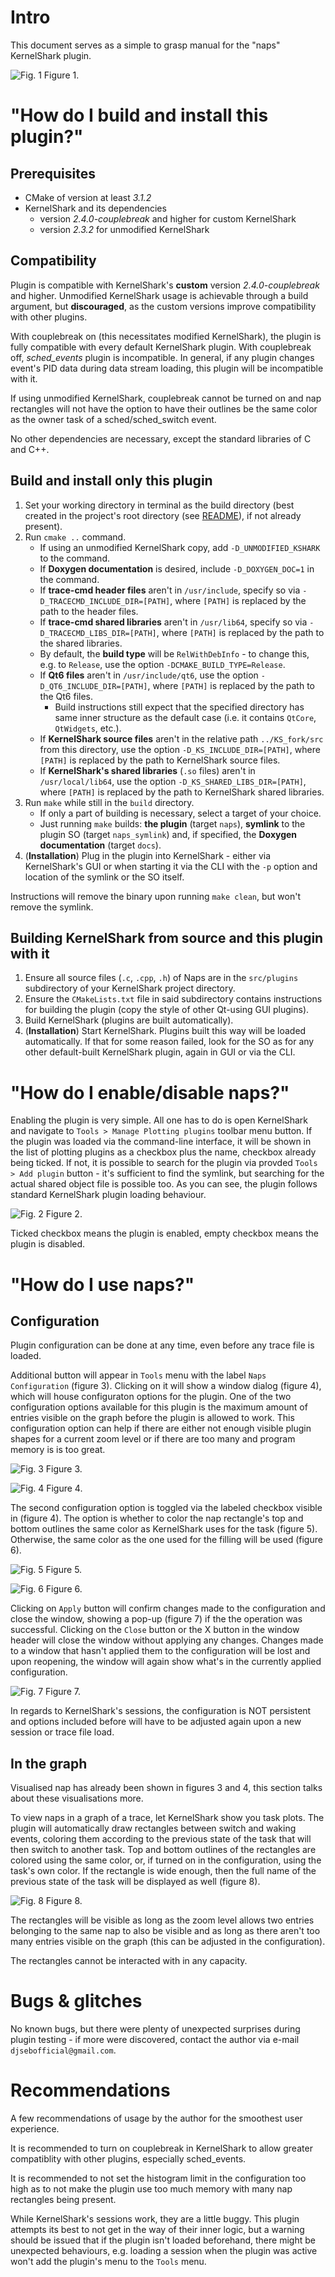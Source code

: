 # Intro

This document serves as a simple to grasp manual for the "naps" KernelShark plugin.

![Fig. 1](../images/NapsWorking.png)
Figure 1.

# "How do I build and install this plugin?"

## Prerequisites

- CMake of version at least *3.1.2*
- KernelShark and its dependencies
  - version *2.4.0-couplebreak* and higher for custom KernelShark
  - version *2.3.2* for unmodified KernelShark

## Compatibility

Plugin is compatible with KernelShark's **custom** version *2.4.0-couplebreak* and higher.
Unmodified KernelShark usage is achievable through a build argument, but **discouraged**, as the
custom versions improve compatibility with other plugins.

With couplebreak on (this necessitates modified KernelShark), the plugin is fully compatible with every default 
KernelShark plugin. With couplebreak off, *sched_events* plugin is incompatible. In general, if any plugin changes 
event's PID data during data stream loading, this plugin will be incompatible with it.

If using unmodified KernelShark, couplebreak cannot be turned on and nap rectangles will not have the option to
have their outlines be the same color as the owner task of a sched/sched_switch event.

No other dependencies are necessary, except the standard libraries of C and C++.

## Build and install only this plugin

1. Set your working directory in terminal as the build directory (best created in the project's root directory (see [README](../../README.md)), if not already present).
2. Run `cmake ..` command.
   - If using an unmodified KernelShark copy, add `-D_UNMODIFIED_KSHARK` to the command.
   - If **Doxygen documentation** is desired, include `-D_DOXYGEN_DOC=1` in the command.
   - If **trace-cmd header files** aren't in `/usr/include`, specify so via `-D_TRACECMD_INCLUDE_DIR=[PATH]`, where
    `[PATH]` is replaced by the path to the header files.
   - If **trace-cmd shared libraries** aren't in `/usr/lib64`, specify so via `-D_TRACECMD_LIBS_DIR=[PATH]`, where
    `[PATH]` is replaced by the path to the shared libraries.
   - By default, the **build type** will be `RelWithDebInfo` - to change this, e.g. to `Release`, use the option `-DCMAKE_BUILD_TYPE=Release`.
   - If **Qt6 files** aren't in `/usr/include/qt6`, use the option `-D_QT6_INCLUDE_DIR=[PATH]`, where `[PATH]` is replaced by the path to the Qt6 files.
     - Build instructions still expect that the specified directory has same inner structure as the default case (i.e. it contains `QtCore`, `QtWidgets`, etc.).
   - If **KernelShark source files** aren't in the relative path `../KS_fork/src` from this directory, use
     the option `-D_KS_INCLUDE_DIR=[PATH]`, where `[PATH]` is replaced by the path to KernelShark source files.
   - If **KernelShark's shared libraries** (`.so` files) aren't in `/usr/local/lib64`, use the option `-D_KS_SHARED_LIBS_DIR=[PATH]`, where `[PATH]` is replaced by the path to KernelShark shared libraries.
3. Run `make` while still in the `build` directory.
   - If only a part of building is necessary, select a target of your choice.
   - Just running `make` builds: **the plugin** (target `naps`), **symlink** to the plugin SO (target `naps_symlink`) and, if specified, the **Doxygen documentation** (target `docs`).
4. (**Installation**) Plug in the plugin into KernelShark - either via KernelShark's GUI or when starting it via the CLI with the `-p` 
   option and location of the symlink or the SO itself.

Instructions will remove the binary upon running `make clean`, but won't remove the symlink.

## Building KernelShark from source and this plugin with it

1. Ensure all source files (`.c`, `.cpp`, `.h`) of Naps are in the `src/plugins` subdirectory of your KernelShark project directory.
2. Ensure the `CMakeLists.txt` file in said subdirectory contains instructions for building the plugin (copy the style of other Qt-using GUI plugins).
3. Build KernelShark (plugins are built automatically).
4. (**Installation**) Start KernelShark. Plugins built this way will be loaded automatically. If that for some reason failed, look for the SO as for any other default-built KernelShark plugin, again in GUI or via the CLI.

# "How do I enable/disable naps?"

Enabling the plugin is very simple. All one has to do is open KernelShark and navigate to 
`Tools > Manage Plotting plugins` toolbar menu button. If the plugin was loaded via the command-line interface,
it will be shown in the list of plotting plugins as a checkbox plus the name, checkbox already being ticked.
If not, it is possible to search for the plugin via provded `Tools > Add plugin` button - it's sufficient to
find the symlink, but searching for the actual shared object file is possible too. As you can see, the plugin
follows standard KernelShark plugin loading behaviour.

![Fig. 2](../images/NapsManagePlottingPlugins.png)
Figure 2.

Ticked checkbox means the plugin is enabled, empty checkbox means the plugin is disabled.

# "How do I use naps?"

## Configuration

Plugin configuration can be done at any time, even before any trace file is loaded.

Additional button will appear in `Tools` menu with the label `Naps Configuration` (figure 3).
Clicking on it will show a window dialog (figure 4), which will house configuraton options for the plugin. One of the
two configuration options available for this plugin is the maximum amount of entries visible on the graph before the
plugin is allowed to work. This configuration option can help if there are either not enough visible plugin shapes
for a current zoom level or if there are too many and program memory is is too great.

![Fig. 3](../images/NapsConfigButton.png)
Figure 3.

![Fig. 4](../images/NapsConfigWindow.png)
Figure 4.

The second configuration option is toggled via the labeled checkbox visible in (figure 4). The option is whether to
color the nap rectangle's top and bottom outlines the same color as KernelShark uses for the task (figure 5).
Otherwise, the same color as the one used for the filling will be used (figure 6).

![Fig. 5](../images/NapsDefaultColors.png)
Figure 5.

![Fig. 6](../images/NapsTaskLikeColors.png)
Figure 6.

Clicking on `Apply` button will confirm changes made to the configuration and close the window, showing a pop-up 
(figure 7) if the the operation was successful. Clicking on the `Close` button or the X button in the window header will close the window without applying any changes. Changes made to a window that hasn't applied them to the 
configuration will be lost and upon reopening, the window will again show what's in the currently applied 
configuration.

![Fig. 7](../images/NapsConfigSuccess.png)
Figure 7.

In regards to KernelShark's sessions, the configuration is NOT persistent and options included before will have to be
adjusted again upon a new session or trace file load.

## In the graph

Visualised nap has already been shown in figures 3 and 4, this section talks about these visualisations more.

To view naps in a graph of a trace, let KernelShark show you task plots. The plugin will automatically draw
rectangles between switch and waking events, coloring them according to the previous state of the task that will
then switch to another task. Top and bottom outlines of the rectangles are colored using the same color, or, if
turned on in the configuration, using the task's own color. If the rectangle is wide enough, then the full name
of the previous state of the task will be displayed as well (figure 8).

![Fig. 8](../images/NapsDifferentWidths.png)
Figure 8.

The rectangles will be visible as long as the zoom level allows two entries belonging to the same nap to also be
visible and as long as there aren't too many entries visible on the graph (this can be adjusted in the configuration).

The rectangles cannot be interacted with in any capacity.

# Bugs & glitches

No known bugs, but there were plenty of unexpected surprises during plugin testing - if more were discovered,
contact the author via e-mail `djsebofficial@gmail.com`.

# Recommendations

A few recommendations of usage by the author for the smoothest user experience.

It is recommended to turn on couplebreak in KernelShark to allow greater compatiblity with other
plugins, especially sched_events.

It is recommended to not set the histogram limit in the configuration too high as to not make the plugin use
too much memory with many nap rectangles being present.

While KernelShark's sessions work, they are a little buggy. This plugin attempts its best to not get in the way of
their inner logic, but a warning should be issued that if the plugin isn't loaded beforehand, there might be
unexpected behaviours, e.g. loading a session when the plugin was active won't add the plugin's menu to the
`Tools` menu.